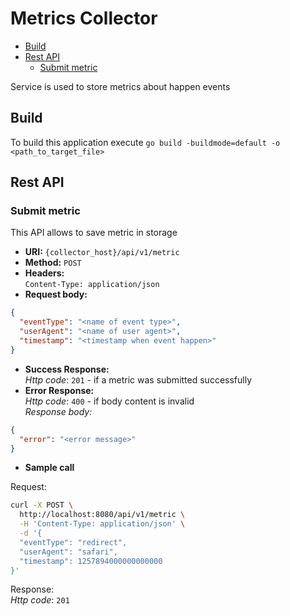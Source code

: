 # Metrics Collector

* [Build](#build) 
* [Rest API](#rest-api)
    * [Submit metric](#submit-metric)

Service is used to store metrics about happen events

## Build
To build this application execute `go build -buildmode=default -o <path_to_target_file>`

## Rest API
### Submit metric

This API allows to save metric in storage   
* **URI:**  `{collector_host}/api/v1/metric`  
* **Method:** `POST` 
* **Headers:**  
`Content-Type: application/json`  
* **Request body:**
```json
{
  "eventType": "<name of event type>",
  "userAgent": "<name of user agent>",
  "timestamp": "<timestamp when event happen>"
}
```  
* **Success Response:**  
*Http code*: `201` - if a metric was submitted successfully  
* **Error Response:**  
*Http code*: `400` - if body content is invalid   
*Response body:* 
```json
{
  "error": "<error message>"
}
```
* **Sample call**  

Request:
```bash
curl -X POST \
  http://localhost:8080/api/v1/metric \
  -H 'Content-Type: application/json' \
  -d '{
  "eventType": "redirect",
  "userAgent": "safari",
  "timestamp": 1257894000000000000
}'
```
Response:  
*Http code*: `201`
